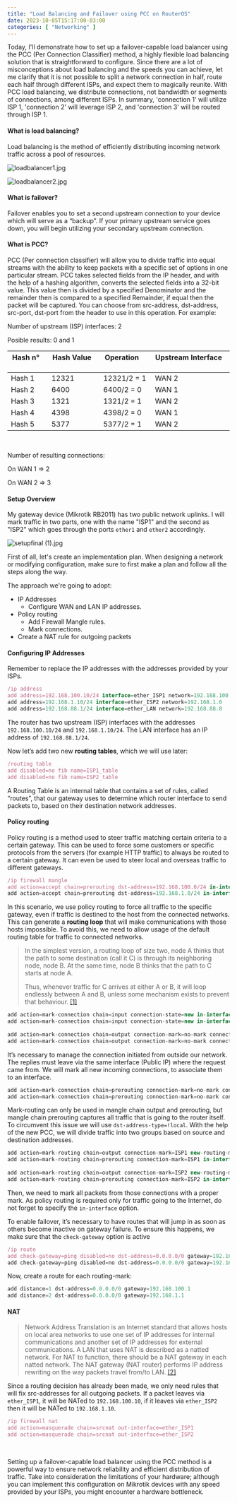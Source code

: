 ```yaml
---
title: "Load Balancing and Failover using PCC on RouterOS"
date: 2023-10-05T15:17:00-03:00
categories: [ "Networking" ]
---
```


Today, I'll demonstrate how to set up a failover-capable load balancer using the PCC (Per Connection Classifier) method, a highly flexible load balancing solution that is straightforward to configure.
Since there are a lot of misconceptions about load balancing and the speeds you can achieve, let me clarify that it is not possible to split a network connection in half, route each half through different ISPs, and expect them to magically reunite. With PCC load balancing, we distribute connections, not bandwidth or segments of connections, among different ISPs. In summary, 'connection 1' will utilize ISP 1, 'connection 2' will leverage ISP 2, and 'connection 3' will be routed through ISP 1.

#### **What is load balancing?**

Load balancing is the method of efficiently distributing incoming network traffic across a pool of resources.

![loadbalancer1.jpg](/load-balancing-and-fail-over-using-pcc-on-routeros/loadbalancer1.jpg)

![loadbalancer2.jpg](/load-balancing-and-fail-over-using-pcc-on-routeros/loadbalancer2.jpg)

#### **What is failover?**

Failover enables you to set a second upstream connection to your device which will serve as a “backup”. If your primary upstream service goes down, you will begin utilizing your secondary upstream connection.

#### **What is PCC?**

PCC (Per connection classifier) will allow you to divide traffic into equal streams with the ability to keep packets with a specific set of options in one particular stream.
PCC takes selected fields from the IP header, and with the help of a hashing algorithm, converts the selected fields into a 32-bit value. This value then is divided by a specified Denominator and the remainder then is compared to a specified Remainder, if equal then the packet will be captured. You can choose from src-address, dst-address, src-port, dst-port from the header to use in this operation. For example:

Number of upstream (ISP) interfaces: 2

Posible results: 0 and 1

| Hash n° &nbsp; &nbsp; | Hash Value &nbsp; &nbsp; | Operation &nbsp; &nbsp; &nbsp; | Upstream Interface &nbsp; &nbsp; |
| --- | --- | --- | --- |
| Hash 1    | 12321 | 12321/2 = 1 | WAN 2 |
| Hash 2    | 6400 | 6400/2 = 0 | WAN 1 |
| Hash 3    | 1321 | 1321/2 = 1 | WAN 2 |
| Hash 4    | 4398 | 4398/2 = 0 | WAN 1 |
| Hash 5    | 5377 | 5377/2 = 1 | WAN 2 |

&nbsp; 

Number of resulting connections:

On WAN 1 ⇒ 2

On WAN 2 ⇒ 3

#### ****Setup Overview****

My gateway device (Mikrotik RB2011) has two public network uplinks. I will mark traffic in two parts, one with the name "ISP1" and the second as "ISP2" which goes through the ports `ether1` and `ether2` accordingly.

![setupfinal (1).jpg](/load-balancing-and-fail-over-using-pcc-on-routeros/setupfinal.jpg)

First of all, let's create an implementation plan. When designing a network or modifying configuration, make sure to first make a plan and follow all the steps along the way.

The approach we're going to adopt:

- IP Addresses
    - Configure WAN and LAN IP addresses.
- Policy routing
    - Add Firewall Mangle rules.
    - Mark connections.
- Create a NAT rule for outgoing packets

#### ****Configuring IP Addresses****

Remember to replace the IP addresses with the addresses provided by your ISPs.

```jsx
/ip address
add address=192.168.100.10/24 interface=ether_ISP1 network=192.168.100.0
add address=192.168.1.10/24 interface=ether_ISP2 network=192.168.1.0
add address=192.168.88.1/24 interface=ether_LAN network=192.168.88.0
```

The router has two upstream (ISP) interfaces with the addresses `192.168.100.10/24` and `192.168.1.10/24`. The LAN interface has an IP address of `192.168.88.1/24`.

Now let’s add two new **routing tables**, which we will use later:

```jsx
/routing table
add disabled=no fib name=ISP1_table
add disabled=no fib name=ISP2_table
```

A Routing Table is an internal table that contains a set of rules, called “routes”, that our gateway uses to determine which router interface to send packets to, based on their destination network addresses.

#### **Policy routing**

Policy routing is a method used to steer traffic matching certain criteria to a certain gateway. This can be used to force some customers or specific protocols from the servers (for example HTTP traffic) to always be routed to a certain gateway. It can even be used to steer local and overseas traffic to different gateways.

```jsx
/ip firewall mangle
add action=accept chain=prerouting dst-address=192.168.100.0/24 in-interface=ether_LAN
add action=accept chain=prerouting dst-address=192.168.1.0/24 in-interface=ether_LAN
```

In this scenario, we use policy routing to force all traffic to the specific gateway, even if traffic is destined to the host from the connected networks. This can generate a **routing loop** that will make communications with those hosts impossible. To avoid this, we need to allow usage of the default routing table for traffic to connected networks.

> In the simplest version, a routing loop of size two, node A thinks that the path to some destination (call it C) is through its neighboring node, node B. At the same time, node B thinks that the path to C starts at node A.
> 
> 
> Thus, whenever traffic for C arrives at either A or B, it will loop endlessly between A and B, unless some mechanism exists to prevent that behaviour. [[1]](https://en.wikipedia.org/wiki/Routing_loop)
> 

```jsx
add action=mark-connection chain=input connection-state=new in-interface=ether_ISP1 new-connection-mark=ISP1
add action=mark-connection chain=input connection-state=new in-interface=ether_ISP2 new-connection-mark=ISP2
 
add action=mark-connection chain=output connection-mark=no-mark connection-state=new new-connection-mark=ISP1 passthrough=yes per-connection-classifier=both-addresses:2/0
add action=mark-connection chain=output connection-mark=no-mark connection-state=new new-connection-mark=ISP2 per-connection-classifier=both-addresses:2/1
```

It’s necessary to manage the connection initiated from outside our network. The replies must leave via the same interface (Public IP) where the request came from. We will mark all new incoming connections, to associate them to an interface.

```jsx
add action=mark-connection chain=prerouting connection-mark=no-mark connection-state=new dst-address-type=!local in-interface=ether_LAN new-connection-mark=ISP1 per-connection-classifier=both-addresses:2/0
add action=mark-connection chain=prerouting connection-mark=no-mark connection-state=new dst-address-type=!local in-interface=ether_LAN new-connection-mark=ISP2 per-connection-classifier=both-addresses:2/1
```

Mark-routing can only be used in mangle chain output and prerouting, but mangle chain prerouting captures all traffic that is going to the router itself. To circumvent this issue we will use `dst-address-type=!local`. With the help of the new PCC, we will divide traffic into two groups based on source and destination addresses.

```jsx
add action=mark-routing chain=output connection-mark=ISP1 new-routing-mark=ISP1_table
add action=mark-routing chain=prerouting connection-mark=ISP1 in-interface=ether_LAN new-routing-mark=ISP1_table
 
add action=mark-routing chain=output connection-mark=ISP2 new-routing-mark=ISP2_table
add action=mark-routing chain=prerouting connection-mark=ISP2 in-interface=ether_LAN new-routing-mark=ISP2_table
```

Then, we need to mark all packets from those connections with a proper mark. As policy routing is required only for traffic going to the Internet, do not forget to specify the `in-interface` option.

To enable failover, it’s necessary to have routes that will jump in as soon as others become inactive on gateway failure. To ensure this happens, we make sure that the `check-gateway` option is active

```jsx
/ip route
add check-gateway=ping disabled=no dst-address=0.0.0.0/0 gateway=192.168.100.1 routing-table=ISP1_table suppress-hw-offload=no
add check-gateway=ping disabled=no dst-address=0.0.0.0/0 gateway=192.168.1.1 routing-table=ISP2_table suppress-hw-offload=no
```

Now, create a route for each routing-mark:

```jsx
add distance=1 dst-address=0.0.0.0/0 gateway=192.168.100.1
add distance=2 dst-address=0.0.0.0/0 gateway=192.168.1.1
```

#### NAT

> Network Address Translation is an Internet standard that allows hosts on local area networks to use one set of IP addresses for internal communications and another set of IP addresses for external communications. A LAN that uses NAT is described as a natted network. For NAT to function, there should be a NAT gateway in each natted network. The NAT gateway (NAT router) performs IP address rewriting on the way packets travel from/to LAN. [[2]](https://help.mikrotik.com/docs/display/ROS/NAT)
> 

Since a routing decision has already been made, we only need rules that will fix src-addresses for all outgoing packets. If a packet leaves via `ether_ISP1`, it will be NATed to `192.168.100.10`, if it leaves via `ether_ISP2` then it will be NATed to `192.168.1.10`.

```jsx
/ip firewall nat
add action=masquerade chain=srcnat out-interface=ether_ISP1
add action=masquerade chain=srcnat out-interface=ether_ISP2
```
&nbsp;

Setting up a failover-capable load balancer using the PCC method is a powerful way to ensure network reliability and efficient distribution of traffic. Take into consideration the limitations of your hardware; although you can implement this configuration on Mikrotik devices with any speed provided by your ISPs, you might encounter a hardware bottleneck.

&nbsp;

&nbsp;
